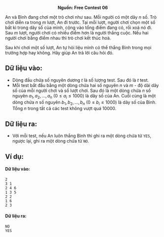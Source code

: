**<center>Nguồn:  Free Contest 06</center>**

An và Bình đang chơi một trò chơi như sau. Mỗi người có một dãy $n$ số. Trò chơi diễn ra trong $m$ lượt, An đi trước. Tại mỗi lượt, người chơi chọn một số bất kì trong dãy số của mình, cộng vào tổng điểm đang có, rồi xoá nó đi. Sau $m$ lượt, người chơi có nhiều điểm hơn là người thắng cuộc. Nếu hai người chơi bằng điểm nhau thì trò chơi kết thúc hoà.

Sau khi chơi một số lượt, An tự hỏi liệu mình có thể thắng Bình trong mọi trường hợp hay không. Hãy giúp An trả lời câu hỏi đó.

## Dữ liệu vào:
- Dòng đầu chứa số nguyên dương $t$ là số lượng test. Sau đó là $t$ test.
- Mỗi test bắt đầu bằng một dòng chứa hai số nguyên $n$ và $m$ - độ dài dãy số của mỗi người chơi và số lượt chơi. Sau đó là một dòng chứa $n$ số nguyên $a_1, a_2, . . . , a_n\ (0 ≤a_i ≤1000)$ là dãy số của An. Cuối cùng là một dòng chứa $n$ số nguyên $b_1, b_2, . . . , b_n\ (0 ≤b_i ≤1000)$ là dãy số của Bình. Tổng $n$ trong tất cả các test không vượt quá $10000$.

## Dữ liệu ra:
- Với mỗi test, nếu An luôn thắng Bình thì ghi ra một dòng chứa từ `YES`, ngược lại, ghi ra một dòng chứa từ `NO`.

## Ví dụ:
#### Dữ liệu vào:
```
2
3 1
2 4 6
1 3 5
2 2
1 6
2 3
```

#### Dữ liệu ra:
```
NO
YES
```